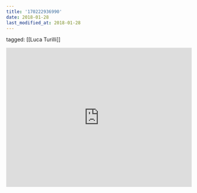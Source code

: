 ```yaml
---
title: '170222936990'
date: 2018-01-28
last_modified_at: 2018-01-28
---
```

tagged: [[Luca Turilli]]
<iframe allow="accelerometer; autoplay; clipboard-write; encrypted-media; gyroscope; picture-in-picture" allowfullscreen="" frameborder="0" height="375" id="youtube_iframe" src="https://www.youtube.com/embed/oPa2KEg5b9A?feature=oembed&amp;enablejsapi=1&amp;origin=https://safe.txmblr.com&amp;wmode=opaque" width="500"></iframe>